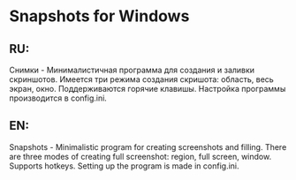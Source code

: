 Snapshots for Windows
=====================
<h2>RU:</h2>
Снимки - Минималистичная программа для создания и заливки скриншотов.
Имеется три режима создания скришота: область, весь экран, окно. Поддерживаются горячие клавишы.
Настройка программы производится в config.ini.

<h2>EN:</h2>
Snapshots - Minimalistic program for creating screenshots and filling.
There are three modes of creating full screenshot: region, full screen, window. Supports hotkeys.
Setting up the program is made in config.ini.